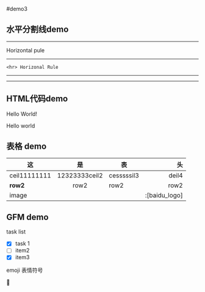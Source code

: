 #demo3


## 水平分割线demo

<hr> Horizontal pule


---

	<hr> Horizonal Rule
***


___


## HTML代码demo

<p aliqn='center'> Hello World!</p>
<p alipn = 'center'>Hello world</p>

<!--
这些文字会被忽略！
这一行同
-->


## 表格 demo

|  这   |  是  | 表  |  头  |
|-----|:---:|----|-----:|
|ceil11111111|12323333ceil2|cesssssil3|deil4|
|**row2**|row2|row2|row2|
|image|     |    | :[baidu_logo]   |


## GFM demo

task list

- [x] task 1  
- [ ] item2  
- [x] item3  

emoji 表情符号

:snake:  

<!--下面是本文中用到的连接引用-->

[baidu]:http://www.baidu.com
